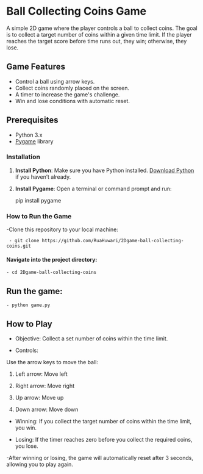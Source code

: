 # Ball Collecting Coins Game

A simple 2D game where the player controls a ball to collect coins. The goal is to collect a target number of coins within a given time limit. If the player reaches the target score before time runs out, they win; otherwise, they lose.

## Game Features
- Control a ball using arrow keys.
- Collect coins randomly placed on the screen.
- A timer to increase the game's challenge.
- Win and lose conditions with automatic reset.

## Prerequisites

- Python 3.x
- [Pygame](https://www.pygame.org/) library

### Installation

1. **Install Python**: Make sure you have Python installed. [Download Python](https://www.python.org/downloads/) if you haven’t already.
2. **Install Pygame**: Open a terminal or command prompt and run:
   
      pip install pygame
    

### How to Run the Game

 -Clone this repository to your local machine:
     
     - git clone https://github.com/RuaHuwari/2Dgame-ball-collecting-coins.git

#### Navigate into the project directory:
    
    - cd 2Dgame-ball-collecting-coins

## Run the game:

    - python game.py

## How to Play

- Objective: Collect a set number of coins within the time limit.

- Controls:

Use the arrow keys to move the ball:

1. Left arrow: Move left

2. Right arrow: Move right

3. Up arrow: Move up

4. Down arrow: Move down

- Winning: If you collect the target number of coins within the time limit, you win.

- Losing: If the timer reaches zero before you collect the required coins, you lose.

-After winning or losing, the game will automatically reset after 3 seconds, allowing you to play again.
